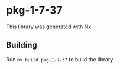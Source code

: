 # pkg-1-7-37

This library was generated with [Nx](https://nx.dev).

## Building

Run `nx build pkg-1-7-37` to build the library.
